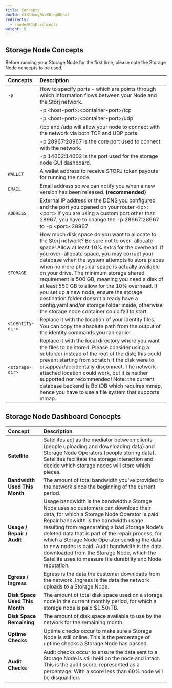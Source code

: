 ```yaml
---
title: Concepts
docId: KJzDdewgBVcK6rnp0Qho2
redirects:
  - /node/KJzD-concepts
weight: 5
---
```


## Storage Node Concepts

Before running your Storage Node for the first time, please note the Storage Node concepts to be used.

| **Concepts**     | **Description**                                                                                                                                                                                                                                                                                                                                                                                                                                                                                                                                                                                                                                                   |
| :--------------- | :---------------------------------------------------------------------------------------------------------------------------------------------------------------------------------------------------------------------------------------------------------------------------------------------------------------------------------------------------------------------------------------------------------------------------------------------------------------------------------------------------------------------------------------------------------------------------------------------------------------------------------------------------------------- |
| `-p`             | How to specify ports - which are points through which information flows between your Node and the Storj network. 
|                  | -p \<host-port>:\<container-port>/tcp 
|                  | -p \<host-port>:\<container-port>/udp 
|                  | /tcp and /udp will allow your node to connect with the network via both TCP and UDP ports.
|                  | -p 28967:28967 is the core port used to connect with the network.
|                  | -p 14002:14002 is the port used for the storage node GUI dashboard.                                                                                                                                                                                                                                                 |
| `WALLET`         | A wallet address to receive STORJ token payouts for running the node.                                                                                                                                                                                                                                                                                                                                                                                                                                                                                                                                                                                             |
| `EMAIL`          | Email address so we can notify you when a new version has been released. **(recommended)**                                                                                                                                                                                                                                                                                                                                                                                                                                                                                                                                                                   |
| `ADDRESS`        | External IP address or the DDNS you configured and the port you opened on your router \<ip>:\<port>  If you are using a custom port other than 28967, you have to change the -p 28967:28967 to -p \<port>:28967                                                                                                                                                                                                                                                                                                                                                                                                                                                     |
| `STORAGE`        | How much disk space do you want to allocate to the Storj network? Be sure not to over-allocate space! Allow at least 10% extra for the overhead. If you over-allocate space, you may corrupt your database when the system attempts to store pieces when no more physical space is actually available on your drive. The minimum storage shared requirement is 500 GB, meaning you need a disk of at least 550 GB to allow for the 10% overhead. If you set up a new node, ensure the storage destination folder doesn't already have a config.yaml and/or storage folder inside, otherwise the storage node container could fail to start. |
| `<identity-dir>` | Replace it with the location of your identity files. You can copy the absolute path from the output of the identity commands you ran earlier.                                                                                                                                                                                                                                                                                                                                                                                                                                                                                                                       |
| `<storage-dir>`  | Replace it with the local directory where you want the files to be stored. Please consider using a subfolder instead of the root of the disk; this could prevent starting from scratch if the disk were to disappear/accidentally disconnect. The network-attached location could work, but it is neither supported nor recommended!&#xA;&#xA; Note: the current database backend is BoltDB which requires mmap, hence you have to use a file system that supports mmap.                                                                                                                                                           |

## Storage Node Dashboard Concepts

| Concept                        | Description                                                                                                                                                                                                                                                                                                                                                                                                                                                                                     |
| :----------------------------- | :---------------------------------------------------------------------------------------------------------------------------------------------------------------------------------------------------------------------------------------------------------------------------------------------------------------------------------------------------------------------------------------------------------------------------------------------------------------------------------------------- |
| **Satellite**                  | Satellites act as the mediator between clients (people uploading and downloading data) and Storage Node Operators (people storing data). Satellites facilitate the storage interaction and decide which storage nodes will store which pieces.                                                                                                                                                                                                                                                        |
| **Bandwidth Used This Month**  | The amount of total bandwidth you've provided to the network since the beginning of the current period.                                                                                                                                                                                                                                                                                                                                                                                         |
| **Usage / Repair / Audit**     | Usage bandwidth is the bandwidth a Storage Node uses so customers can download their data, for which a Storage Node Operator is paid. Repair bandwidth is the bandwidth usage resulting from regenerating a bad Storage Node's deleted data that is part of the repair process, for which a Storage Node Operator sending the data to new nodes is paid. Audit bandwidth is the data downloaded from the Storage Node, which the Satellite uses to measure file durability and Node reputation. |
| **Egress / Ingress**           | Egress is the data the customer downloads from the network. Ingress is the data the network uploads to a Storage Node.                                                                                                                                                                                                                                                                                                                                                                          |
| **Disk Space Used This Month** | The amount of total disk space used on a storage node in the current monthly period, for which a storage node is paid $1.50/TB.                                                                                                                                                                                                                                                                                                                                                                 |
| **Disk Space Remaining**       | The amount of disk space available to use by the network for the remaining month.                                                                                                                                                                                                                                                                                                                                                                                                               |
| **Uptime Checks**              | Uptime checks occur to make sure a Storage Node is still online. This is the percentage of uptime checks a Storage Node has passed.                                                                                                                                                                                                                                                                                                                                                             |
| **Audit Checks**               | Audit checks occur to ensure the data sent to a Storage Node is still held on the node and intact. This is the audit score, represented as a percentage. With a score less than 60% node will be disqualified.                                                                                                                                                                                                                                                                              |
